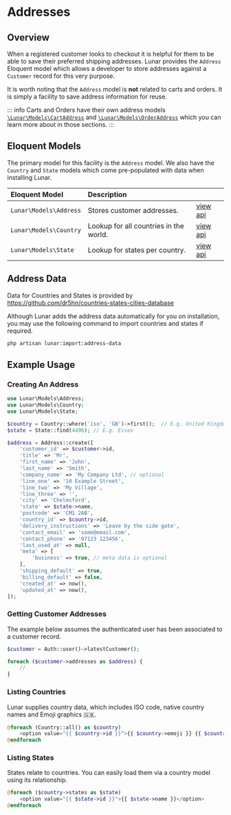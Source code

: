 # Addresses

## Overview

When a registered customer looks to checkout it is helpful for them to be able to save their preferred shipping 
addresses. Lunar provides the `Address` Eloquent model which allows a developer to store addresses against a `Customer`
record for this very purpose.

It is worth noting that the `Address` model is **not** related to carts and orders. It is simply a facility to save address
information for reuse.

::: info
Carts and Orders have their own address models [`\Lunar\Models\CartAddress`](carts.html) and 
[`\Lunar\Models\OrderAddress`](orders.html) which you can learn more about in those sections.
:::

## Eloquent Models

The primary model for this facility is the `Address` model. We also have the `Country` and 
`State` models which come pre-populated with data when installing Lunar.

| Eloquent Model         | Description                            |                                                                                          |
|:-----------------------|:---------------------------------------|:-----------------------------------------------------------------------------------------|
| `Lunar\Models\Address` | Stores customer addresses.             |[view api](https://lunar-api-docs.staging-03.neondigital.co.uk/Lunar/Models/Address.html)|
| `Lunar\Models\Country` | Lookup for all countries in the world. |[view api](https://lunar-api-docs.staging-03.neondigital.co.uk/Lunar/Models/Country.html)|
| `Lunar\Models\State`   | Lookup for states per country.         |[view api](https://lunar-api-docs.staging-03.neondigital.co.uk/Lunar/Models/State.html)  |

## Address Data

Data for Countries and States is provided by https://github.com/dr5hn/countries-states-cities-database

Although Lunar adds the address data automatically for you on installation, you may use the following command to import 
countries and states if required.

```sh
php artisan lunar:import:address-data
```
## Example Usage

### Creating An Address

```php
use Lunar\Models\Address;
use Lunar\Models\Country;
use Lunar\Models\State;

$country = Country::where('iso', 'GB')->first();  // E.g. United Kingdom
$state = State::find(4496); // E.g. Essex

$address = Address::create([
    'customer_id' => $customer->id,
    'title' => 'Mr',
    'first_name' => 'John',
    'last_name' => 'Smith',
    'company_name' => 'My Company Ltd', // optional
    'line_one' => '10 Example Street',
    'line_two' => 'My Village',
    'line_three' => '',
    'city' => 'Chelmsford',
    'state' => $state->name,
    'postcode' => 'CM1 2AB',
    'country_id' => $country->id,
    'delivery_instructions' => 'Leave by the side gate',
    'contact_email' => 'some@email.com',
    'contact_phone' => '07123 123456',
    'last_used_at' => null,
    'meta' => [
        'business' => true, // meta data is optional
    ],
    'shipping_default' => true,
    'billing_default' => false,
    'created_at' => now(),
    'updated_at' => now(),
]);
```

### Getting Customer Addresses

The example below assumes the authenticated user has been associated to a customer record.

```php
$customer = Auth::user()->latestCustomer();

foreach ($customer->addresses as $address) {
    // 
}
```

### Listing Countries

Lunar supplies country data, which includes ISO code, native country names and Emoji graphics :uk:.

```php
@foreach (Country::all() as $country)
    <option value="{{ $country->id }}">{{ $country->emoji }} {{ $country->native }}</option>
@endforeach
```

### Listing States

States relate to countries. You can easily load them via a country model using its relationship.

```php
@foreach ($country->states as $state)
    <option value="{{ $state->id }}">{{ $state->name }}</option>
@endforeach
```
